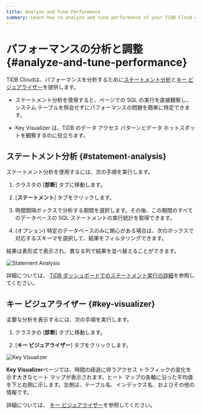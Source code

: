 ```yaml
---
title: Analyze and Tune Performance
summary: Learn how to analyze and tune performance of your TiDB Cloud cluster.
---
```


# パフォーマンスの分析と調整 {#analyze-and-tune-performance}

TiDB Cloudは、パフォーマンスを分析するために[ステートメント分析](#statement-analysis)と[キー ビジュアライザー](#key-visualizer)を提供します。

-   ステートメント分析を使用すると、ページでの SQL の実行を直接観察し、システム テーブルを照会せずにパフォーマンスの問題を簡単に特定できます。

-   Key Visualizer は、TiDB のデータ アクセス パターンとデータ ホットスポットを観察するのに役立ちます。

## ステートメント分析 {#statement-analysis}

ステートメント分析を使用するには、次の手順を実行します。

1.  クラスタの [**診断**] タブに移動します。

2.  [**ステートメント**] タブをクリックします。

3.  時間間隔ボックスで分析する期間を選択します。その後、この期間のすべてのデータベースの SQL ステートメントの実行統計を取得できます。

4.  (オプション) 特定のデータベースのみに関心がある場合は、次のボックスで対応するスキーマを選択して、結果をフィルタリングできます。

結果は表形式で表示され、異なる列で結果を並べ替えることができます。

![Statement Analysis](https://download.pingcap.com/images/docs/tidb-cloud/statement-analysis.png)

詳細については、 [TiDB ダッシュボードでのステートメント実行の詳細](https://docs.pingcap.com/tidb/stable/dashboard-statement-details)を参照してください。

## キー ビジュアライザー {#key-visualizer}

主要な分析を表示するには、次の手順を実行します。

1.  クラスタの [**診断**] タブに移動します。

2.  [**キー ビジュアライザー**] タブをクリックします。

![Key Visualizer](https://download.pingcap.com/images/docs/tidb-cloud/key-visualizer.png)

**Key Visualizer**ページでは、時間の経過に伴うアクセス トラフィックの変化を示す大きなヒート マップが表示されます。ヒート マップの各軸に沿った平均値を下と右側に示します。左側は、テーブル名、インデックス名、およびその他の情報です。

詳細については、 [キー ビジュアライザー](https://docs.pingcap.com/tidb/stable/dashboard-key-visualizer)を参照してください。
